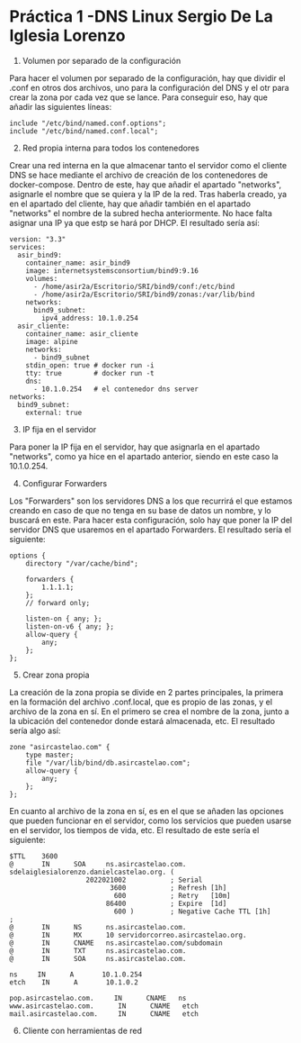 # Práctica 1 -DNS Linux Sergio De La Iglesia Lorenzo

1. Volumen por separado de la configuración

Para hacer el volumen por separado de la configuración, hay que dividir el .conf en otros dos archivos, uno para la configuración del DNS y el otr para crear la zona por cada vez que se lance. Para conseguir eso, hay que añadir las siguientes líneas: 

```
include "/etc/bind/named.conf.options";
include "/etc/bind/named.conf.local"; 

```
2. Red propia interna para todos los contenedores

Crear una red interna en la que almacenar tanto el servidor como el cliente DNS se hace mediante el archivo de creación de los contenedores de docker-compose. Dentro de este, hay que añadir el apartado "networks", asignarle el nombre que se quiera y la IP de la red. Tras haberla creado, ya en el apartado del cliente, hay que añadir también en el apartado "networks" el nombre de la subred hecha anteriormente. No hace falta asignar una IP ya que estp se hará por DHCP. El resultado sería así: 

```
version: "3.3"
services:
  asir_bind9:
    container_name: asir_bind9
    image: internetsystemsconsortium/bind9:9.16
    volumes:
      - /home/asir2a/Escritorio/SRI/bind9/conf:/etc/bind
      - /home/asir2a/Escritorio/SRI/bind9/zonas:/var/lib/bind
    networks:
      bind9_subnet:
        ipv4_address: 10.1.0.254 
  asir_cliente:
    container_name: asir_cliente
    image: alpine
    networks:
      - bind9_subnet
    stdin_open: true # docker run -i
    tty: true        # docker run -t
    dns:
      - 10.1.0.254   # el contenedor dns server 
networks:
  bind9_subnet:
    external: true
```

3. IP fija en el servidor

Para poner la IP fija en el servidor, hay que asignarla en el apartado "networks", como ya hice en el apartado anterior, siendo en este caso la 10.1.0.254.

4. Configurar Forwarders

Los "Forwarders" son los servidores DNS a los que recurrirá el que estamos creando en caso de que no tenga en su base de datos un nombre, y lo buscará en este. Para hacer esta configuración, solo hay que poner la IP del servidor DNS que usaremos en el apartado Forwarders. El resultado sería el siguiente:

```
options {
    directory "/var/cache/bind";

    forwarders {
        1.1.1.1;
    };
    // forward only;

    listen-on { any; };
    listen-on-v6 { any; };
    allow-query {
        any;
    };
};
```

5. Crear zona propia

La creación de la zona propia se divide en 2 partes principales, la primera en la formación del archivo .conf.local, que es propio de las zonas, y el archivo de la zona en sí. En el primero se crea el nombre de la zona, junto a la ubicación del contenedor donde estará almacenada, etc. El resultado sería algo así:

```
zone "asircastelao.com" {
    type master;
    file "/var/lib/bind/db.asircastelao.com";
    allow-query {
        any;
    };
};
```
En cuanto al archivo de la zona en sí, es en el que se añaden las opciones que pueden funcionar en el servidor, como los servicios que pueden usarse en el servidor, los tiempos de vida, etc. El resultado de este sería el siguiente:

```
$TTL    3600
@       IN      SOA     ns.asircastelao.com. sdelaiglesialorenzo.danielcastelao.org. (
                   2022021002           ; Serial
                         3600           ; Refresh [1h]
                          600           ; Retry   [10m]
                        86400           ; Expire  [1d]
                          600 )         ; Negative Cache TTL [1h]
;
@       IN      NS      ns.asircastelao.com.
@       IN      MX      10 servidorcorreo.asircastelao.org.
@       IN      CNAME   ns.asircastelao.com/subdomain
@       IN      TXT     ns.asircastelao.com.
@       IN      SOA     ns.asircastelao.com.

ns     IN      A       10.1.0.254
etch    IN      A       10.1.0.2

pop.asircastelao.com.     IN      CNAME   ns
www.asircastelao.com.      IN      CNAME   etch
mail.asircastelao.com.     IN      CNAME   etch
```

6. Cliente con herramientas de red



